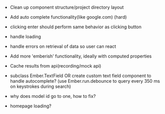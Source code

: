 - Clean up component structure/project directory layout
- Add auto complete functionality(like google.com) (hard)
- clicking enter should perform same behavior as clicking button
- handle loading
- handle errors on retrieval of data so user can react
- Add more 'emberish' functionality, ideally with computed properties
- Cache results from api(recording/mock api)
- subclass Ember.TextField OR create custom text field component to handle autocomplete? (use Ember.run.debounce to query every 350 ms on keystrokes during search)


- why does model id go to one, how to fix?
- homepage loading?
